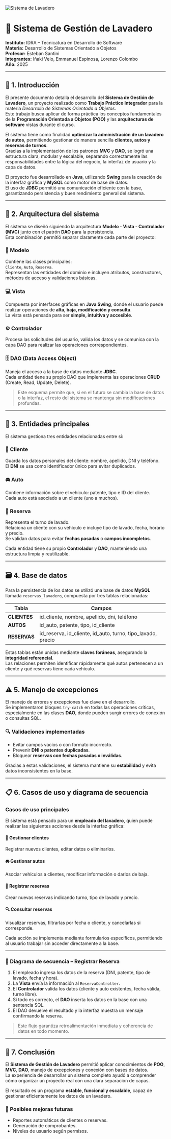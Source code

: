 ![Sistema de Lavadero](src/main/resources/imagenes/CarWash.png)


# 🧼 Sistema de Gestión de Lavadero

**Instituto:** IDRA – Tecnicatura en Desarrollo de Software  
**Materia:** Desarrollo de Sistemas Orientado a Objetos  
**Profesor:** Esteban Santini  
**Integrantes:** Iñaki Velo, Emmanuel Espinosa, Lorenzo Colombo  
**Año:** 2025  

---

## 🧩 1. Introducción

El presente documento detalla el desarrollo del **Sistema de Gestión de Lavadero**, un proyecto realizado como **Trabajo Práctico Integrador** para la materia *Desarrollo de Sistemas Orientado a Objetos*.  
Este trabajo busca aplicar de forma práctica los conceptos fundamentales de la **Programación Orientada a Objetos (POO)** y las **arquitecturas de software** vistas durante el curso.

El sistema tiene como finalidad **optimizar la administración de un lavadero de autos**, permitiendo gestionar de manera sencilla **clientes, autos y reservas de turnos**.  
Gracias a la implementación de los patrones **MVC** y **DAO**, se logró una estructura clara, modular y escalable, separando correctamente las responsabilidades entre la lógica del negocio, la interfaz de usuario y la capa de datos.

El proyecto fue desarrollado en **Java**, utilizando **Swing** para la creación de la interfaz gráfica y **MySQL** como motor de base de datos.  
El uso de **JDBC** permitió una comunicación eficiente con la base, garantizando persistencia y buen rendimiento general del sistema.

---

## 🧱 2. Arquitectura del sistema

El sistema se diseñó siguiendo la arquitectura **Modelo - Vista - Controlador (MVC)** junto con el patrón **DAO** para la persistencia.  
Esta combinación permitió separar claramente cada parte del proyecto:

### 🧠 Modelo
Contiene las clases principales:  
`Cliente`, `Auto`, `Reserva`.  
Representan las entidades del dominio e incluyen atributos, constructores, métodos de acceso y validaciones básicas.

### 💻 Vista
Compuesta por interfaces gráficas en **Java Swing**, donde el usuario puede realizar operaciones de **alta, baja, modificación y consulta**.  
La vista está pensada para ser **simple, intuitiva y accesible**.

### ⚙️ Controlador
Procesa las solicitudes del usuario, valida los datos y se comunica con la capa DAO para realizar las operaciones correspondientes.

### 🗄️ DAO (Data Access Object)
Maneja el acceso a la base de datos mediante **JDBC**.  
Cada entidad tiene su propio DAO que implementa las operaciones **CRUD** (Create, Read, Update, Delete).

> Este esquema permite que, si en el futuro se cambia la base de datos o la interfaz, el resto del sistema se mantenga sin modificaciones profundas.

---

## 🚗 3. Entidades principales

El sistema gestiona tres entidades relacionadas entre sí:

### 👤 Cliente
Guarda los datos personales del cliente: nombre, apellido, DNI y teléfono.  
El **DNI** se usa como identificador único para evitar duplicados.

### 🚘 Auto
Contiene información sobre el vehículo: patente, tipo e ID del cliente.  
Cada auto está asociado a un cliente (uno a muchos).

### 📅 Reserva
Representa el turno de lavado.  
Relaciona un cliente con su vehículo e incluye tipo de lavado, fecha, horario y precio.  
Se validan datos para evitar **fechas pasadas** o **campos incompletos**.

Cada entidad tiene su propio **Controlador** y **DAO**, manteniendo una estructura limpia y reutilizable.

---

## 🗃️ 4. Base de datos

Para la persistencia de los datos se utilizó una base de datos **MySQL** llamada `reservas_lavadero`, compuesta por tres tablas relacionadas:

| Tabla | Campos |
|--------|---------|
| **CLIENTES** | id_cliente, nombre, apellido, dni, teléfono |
| **AUTOS** | id_auto, patente, tipo, id_cliente |
| **RESERVAS** | id_reserva, id_cliente, id_auto, turno, tipo_lavado, precio |

Estas tablas están unidas mediante **claves foráneas**, asegurando la **integridad referencial**.  
Las relaciones permiten identificar rápidamente qué autos pertenecen a un cliente y qué reservas tiene cada vehículo.

---

## ⚠️ 5. Manejo de excepciones

El manejo de errores y excepciones fue clave en el desarrollo.  
Se implementaron bloques `try-catch` en todas las operaciones críticas, especialmente en las clases **DAO**, donde pueden surgir errores de conexión o consultas SQL.

### 🔍 Validaciones implementadas
- Evitar campos vacíos o con formato incorrecto.  
- Prevenir **DNI o patentes duplicadas**.  
- Bloquear **reservas con fechas pasadas o inválidas**.

Gracias a estas validaciones, el sistema mantiene su **estabilidad** y evita datos inconsistentes en la base.

---

## 📋 6. Casos de uso y diagrama de secuencia

### Casos de uso principales
El sistema está pensado para un **empleado del lavadero**, quien puede realizar las siguientes acciones desde la interfaz gráfica:

#### 👤 Gestionar clientes
Registrar nuevos clientes, editar datos o eliminarlos.

#### 🚘 Gestionar autos
Asociar vehículos a clientes, modificar información o darlos de baja.

#### 🧾 Registrar reservas
Crear nuevas reservas indicando turno, tipo de lavado y precio.

#### 🔍 Consultar reservas
Visualizar reservas, filtrarlas por fecha o cliente, y cancelarlas si corresponde.

Cada acción se implementa mediante formularios específicos, permitiendo al usuario trabajar sin acceder directamente a la base.

---

### 🔄 Diagrama de secuencia – Registrar Reserva

1. El empleado ingresa los datos de la reserva (DNI, patente, tipo de lavado, fecha y hora).  
2. La **Vista** envía la información al `ReservaController`.  
3. El **Controlador** valida los datos (cliente y auto existentes, fecha válida, turno libre).  
4. Si todo es correcto, el **DAO** inserta los datos en la base con una sentencia SQL.  
5. El DAO devuelve el resultado y la interfaz muestra un mensaje confirmando la reserva.

> Este flujo garantiza retroalimentación inmediata y coherencia de datos en todo momento.

---

## 🧠 7. Conclusión

El **Sistema de Gestión de Lavadero** permitió aplicar conocimientos de **POO**, **MVC**, **DAO**, manejo de excepciones y conexión con bases de datos.  
La experiencia de desarrollar un sistema completo ayudó a comprender cómo organizar un proyecto real con una clara separación de capas.

El resultado es un programa **estable, funcional y escalable**, capaz de gestionar eficientemente los datos de un lavadero.

### 🔮 Posibles mejoras futuras
- Reportes automáticos de clientes o reservas.  
- Generación de comprobantes.  
- Niveles de usuario según permisos.



